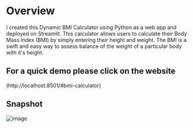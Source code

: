 # Overview

I created this Dynamic BMI Calculator using Python as a web app and deployed on Streamlit. This calculator allows users to calculate their Body Mass Index (BMI) by simply entering their height and weight. The BMI is a swift and easy way to assess balance of the weight of a particular body with it's height.

## For a quick demo please click on the website

(http://localhost:8501/#bmi-calculator)

## Snapshot

![image](https://github.com/user-attachments/assets/7e33a24a-7c77-45aa-9b7d-41261a2a2569)

